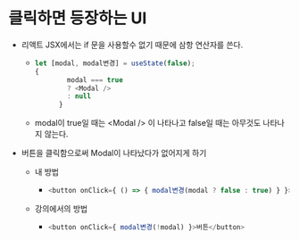 # 클릭하면 등장하는 UI

- 리액트 JSX에서는 if 문을 사용할수 없기 때문에 삼항 연산자를 쓴다.

  - ```javascript
    let [modal, modal변경] = useState(false);
    {
            modal === true
            ? <Modal />
            : null
          }
    ```

  - modal이 true일 때는 \<Modal /> 이 나타나고 false일 때는 아무것도 나타나지 않는다.

- 버튼을 클릭함으로써 Modal이 나타났다가 없어지게 하기

  - 내 방법

    - ```javascript
      <button onClick={ () => { modal변경(modal ? false : true) } }>버튼</button>
      ```

  - 강의에서의 방법

    - ```javascript
      <button onClick={ modal변경(!modal) }>버튼</button>
      ```

  
